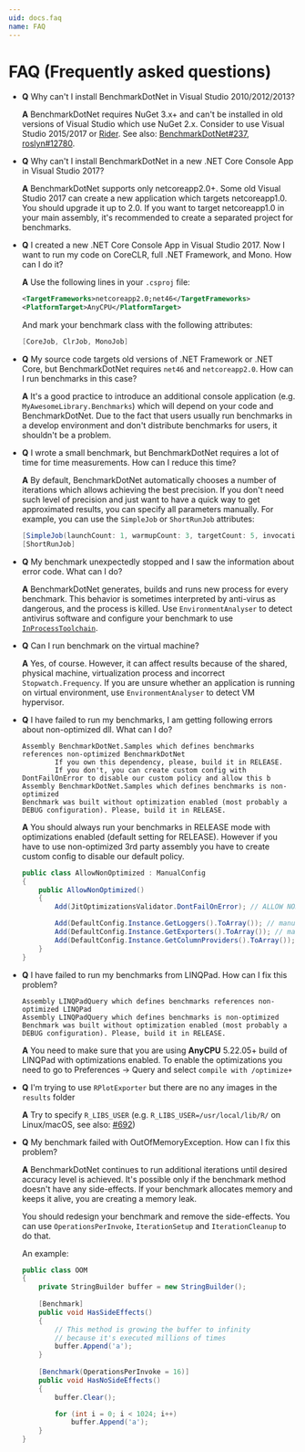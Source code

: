 ```yaml
---
uid: docs.faq
name: FAQ
---
```


# FAQ (Frequently asked questions)

* **Q** Why can't I install BenchmarkDotNet in Visual Studio 2010/2012/2013?

    **A** BenchmarkDotNet requires NuGet 3.x+ and can't be installed in old versions of Visual Studio which use NuGet 2.x.
Consider to use Visual Studio 2015/2017 or [Rider](http://jetbrains.com/rider/).
See also: [BenchmarkDotNet#237](https://github.com/dotnet/BenchmarkDotNet/issues/237), [roslyn#12780](https://github.com/dotnet/roslyn/issues/12780).

* **Q** Why can't I install BenchmarkDotNet in a new .NET Core Console App in Visual Studio 2017?

    **A** BenchmarkDotNet supports only netcoreapp2.0+.
Some old Visual Studio 2017 can create a new application which targets netcoreapp1.0.
You should upgrade it up to 2.0.
If you want to target netcoreapp1.0 in your main assembly, it's recommended to create a separated project for benchmarks.

* **Q** I created a new .NET Core Console App in Visual Studio 2017. Now I want to run my code on CoreCLR, full .NET Framework, and Mono. How can I do it?

    **A** Use the following lines in your `.csproj` file:

    ```xml
    <TargetFrameworks>netcoreapp2.0;net46</TargetFrameworks>
    <PlatformTarget>AnyCPU</PlatformTarget>
    ```

    And mark your benchmark class with the following attributes:

    ```cs
    [CoreJob, ClrJob, MonoJob]
    ```

* **Q** My source code targets old versions of .NET Framework or .NET Core, but BenchmarkDotNet requires `net46` and `netcoreapp2.0`. How can I run benchmarks in this case?

    **A** It's a good practice to introduce an additional console application (e.g. `MyAwesomeLibrary.Benchmarks`) which will depend on your code and BenchmarkDotNet.
Due to the fact that users usually run benchmarks in a develop environment and don't distribute benchmarks for users, it shouldn't be a problem.

* **Q** I wrote a small benchmark, but BenchmarkDotNet requires a lot of time for time measurements. How can I reduce this time?

    **A** By default, BenchmarkDotNet automatically chooses a number of iterations which allows achieving the best precision.
If you don't need such level of precision and just want to have a quick way to get approximated results, you can specify all parameters manually.
For example, you can use the `SimpleJob` or `ShortRunJob` attributes:

    ```cs
    [SimpleJob(launchCount: 1, warmupCount: 3, targetCount: 5, invocationCount:100, id: "QuickJob")]
    [ShortRunJob]
    ```

* **Q** My benchmark unexpectedly stopped and I saw the information about error code. What can I do?

    **A** BenchmarkDotNet generates, builds and runs new process for every benchmark. This behavior is sometimes interpreted by anti-virus as dangerous, and the process is killed. Use `EnvironmentAnalyser` to detect antivirus software and configure your benchmark to use [`InProcessToolchain`](xref:BenchmarkDotNet.Samples.IntroInProcess).

* **Q** Can I run benchmark on the virtual machine?
 
    **A** Yes, of course. However, it can affect results because of the shared, physical machine, virtualization process and incorrect `Stopwatch.Frequency`. If you are unsure whether an application is running on virtual environment, use `EnvironmentAnalyser` to detect VM hypervisor.

* **Q** I have failed to run my benchmarks, I am getting following errors about non-optimized dll. What can I do?  

    ```
    Assembly BenchmarkDotNet.Samples which defines benchmarks references non-optimized BenchmarkDotNet
            If you own this dependency, please, build it in RELEASE.
            If you don't, you can create custom config with DontFailOnError to disable our custom policy and allow this b
    Assembly BenchmarkDotNet.Samples which defines benchmarks is non-optimized
    Benchmark was built without optimization enabled (most probably a DEBUG configuration). Please, build it in RELEASE.
    ```

    **A** You should always run your benchmarks in RELEASE mode with optimizations enabled (default setting for RELEASE). However if you have to use non-optimized 3rd party assembly you have to create custom config to disable our default policy.

    ```cs
    public class AllowNonOptimized : ManualConfig
    {
        public AllowNonOptimized()
        {
            Add(JitOptimizationsValidator.DontFailOnError); // ALLOW NON-OPTIMIZED DLLS

            Add(DefaultConfig.Instance.GetLoggers().ToArray()); // manual config has no loggers by default
            Add(DefaultConfig.Instance.GetExporters().ToArray()); // manual config has no exporters by default
            Add(DefaultConfig.Instance.GetColumnProviders().ToArray()); // manual config has no columns by default
        }
    }
    ```

* **Q** I have failed to run my benchmarks from LINQPad. How can I fix this problem?  

    ```
    Assembly LINQPadQuery which defines benchmarks references non-optimized LINQPad
    Assembly LINQPadQuery which defines benchmarks is non-optimized
    Benchmark was built without optimization enabled (most probably a DEBUG configuration). Please, build it in RELEASE.
    ```

    **A** You need to make sure that you are using **AnyCPU** 5.22.05+ build of LINQPad with optimizations enabled. To enable the optimizations you need to go to Preferences -> Query and select `compile with /optimize+`

* **Q** I'm trying to use `RPlotExporter` but there are no any images in the `results` folder

    **A** Try to specify `R_LIBS_USER` (e.g. `R_LIBS_USER=/usr/local/lib/R/` on Linux/macOS, see also: [#692](https://github.com/dotnet/BenchmarkDotNet/issues/692))

* **Q** My benchmark failed with OutOfMemoryException. How can I fix this problem? 

    **A** BenchmarkDotNet continues to run additional iterations until desired accuracy level is achieved. It's possible only if the benchmark method doesn't have any side-effects. 
    If your benchmark allocates memory and keeps it alive, you are creating a memory leak. 
    
    You should redesign your benchmark and remove the side-effects. You can use `OperationsPerInvoke`, `IterationSetup` and `IterationCleanup` to do that.
    
    An example:
    
    ```cs
    public class OOM
    {
        private StringBuilder buffer = new StringBuilder();
        
        [Benchmark]
        public void HasSideEffects()
        {
            // This method is growing the buffer to infinity
            // because it's executed millions of times
            buffer.Append('a');
        }
        
        [Benchmark(OperationsPerInvoke = 16)]
        public void HasNoSideEffects()
        {
            buffer.Clear();
    
            for (int i = 0; i < 1024; i++)
                buffer.Append('a');
        }
    }
    ```    
